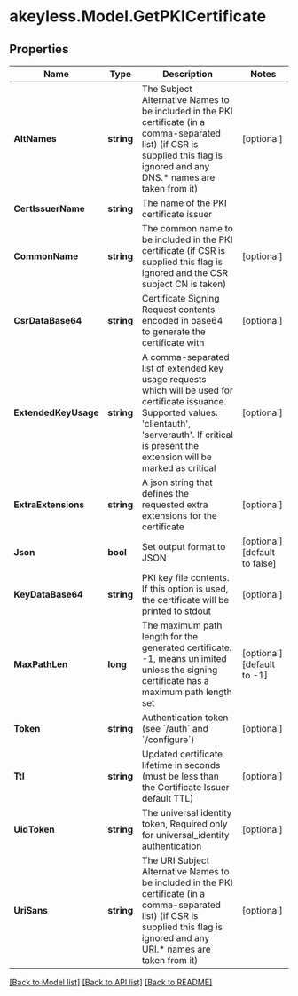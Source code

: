 # akeyless.Model.GetPKICertificate

## Properties

Name | Type | Description | Notes
------------ | ------------- | ------------- | -------------
**AltNames** | **string** | The Subject Alternative Names to be included in the PKI certificate (in a comma-separated list) (if CSR is supplied this flag is ignored and any DNS.* names are taken from it) | [optional] 
**CertIssuerName** | **string** | The name of the PKI certificate issuer | 
**CommonName** | **string** | The common name to be included in the PKI certificate (if CSR is supplied this flag is ignored and the CSR subject CN is taken) | [optional] 
**CsrDataBase64** | **string** | Certificate Signing Request contents encoded in base64 to generate the certificate with | [optional] 
**ExtendedKeyUsage** | **string** | A comma-separated list of extended key usage requests which will be used for certificate issuance. Supported values: &#39;clientauth&#39;, &#39;serverauth&#39;. If critical is present the extension will be marked as critical | [optional] 
**ExtraExtensions** | **string** | A json string that defines the requested extra extensions for the certificate | [optional] 
**Json** | **bool** | Set output format to JSON | [optional] [default to false]
**KeyDataBase64** | **string** | PKI key file contents. If this option is used, the certificate will be printed to stdout | [optional] 
**MaxPathLen** | **long** | The maximum path length for the generated certificate. -1, means unlimited unless the signing certificate has a maximum path length set | [optional] [default to -1]
**Token** | **string** | Authentication token (see &#x60;/auth&#x60; and &#x60;/configure&#x60;) | [optional] 
**Ttl** | **string** | Updated certificate lifetime in seconds (must be less than the Certificate Issuer default TTL) | [optional] 
**UidToken** | **string** | The universal identity token, Required only for universal_identity authentication | [optional] 
**UriSans** | **string** | The URI Subject Alternative Names to be included in the PKI certificate (in a comma-separated list) (if CSR is supplied this flag is ignored and any URI.* names are taken from it) | [optional] 

[[Back to Model list]](../README.md#documentation-for-models) [[Back to API list]](../README.md#documentation-for-api-endpoints) [[Back to README]](../README.md)

